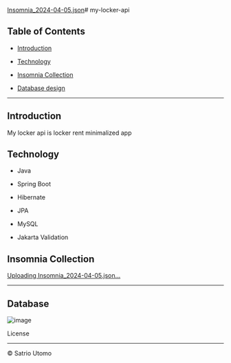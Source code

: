 [Insomnia_2024-04-05.json](https://github.com/szatrio/my-locker-api/files/14879081/Insomnia_2024-04-05.json)# my-locker-api

## Table of Contents

-  [Introduction](#introduction)

-  [Technology](#Technology)

-  [Insomnia Collection](#Collection)
  
-  [Database design](#Database) 

---

## Introduction


<p>My locker api is locker rent minimalized app</p>

  

## Technology


- Java

- Spring Boot

- Hibernate

- JPA

- MySQL

- Jakarta Validation

  

## Insomnia Collection

[Uploading Insomnia_2024-04-05.json…]()



----


## Database

![image](https://github.com/szatrio/my-locker-api/assets/31741060/775b5ac8-48de-4ff5-b951-eb734c112d7a)




  

License

----

  

© Satrio Utomo
